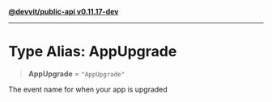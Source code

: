 [**@devvit/public-api v0.11.17-dev**](../README.md)

---

# Type Alias: AppUpgrade

> **AppUpgrade** = `"AppUpgrade"`

The event name for when your app is upgraded

